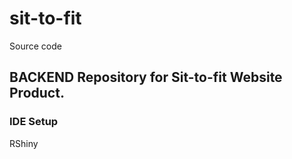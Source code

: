 # sit-to-fit
Source code
## **BACKEND Repository for Sit-to-fit Website Product.**
### IDE Setup
RShiny
